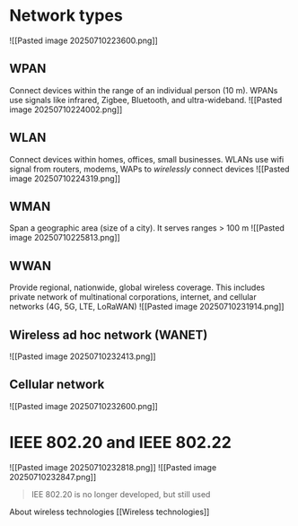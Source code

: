 # Network types
![[Pasted image 20250710223600.png]]
## WPAN
Connect devices within the range of an individual person (10 m). WPANs use signals like infrared, Zigbee, Bluetooth, and ultra-wideband.
![[Pasted image 20250710224002.png]]
## WLAN
Connect devices within homes, offices, small businesses. WLANs use wifi signal from routers, modems, WAPs to *wirelessly* connect devices
![[Pasted image 20250710224319.png]]
## WMAN
Span a geographic area (size of a city). It serves ranges > 100 m
![[Pasted image 20250710225813.png]]
## WWAN
Provide regional, nationwide, global wireless coverage. This includes private network of multinational corporations, internet, and cellular networks (4G, 5G, LTE, LoRaWAN)
![[Pasted image 20250710231914.png]]
## Wireless ad hoc network (WANET)
![[Pasted image 20250710232413.png]]
## Cellular network
![[Pasted image 20250710232600.png]]
# IEEE 802.20 and IEEE 802.22
![[Pasted image 20250710232818.png]]
![[Pasted image 20250710232847.png]]
>IEE 802.20 is no longer developed, but still used


About wireless technologies [[Wireless technologies]]